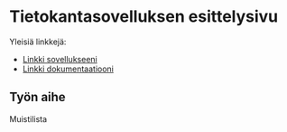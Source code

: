# Tietokantasovelluksen esittelysivu

Yleisiä linkkejä:

* [Linkki sovellukseeni](http://lesktimo.users.cs.helsinki.fi/tsoha)
* [Linkki dokumentaatiooni](https://github.com/lesktimo/Tsoha-Bootstrap/blob/master/doc/dokumentaatio.pdf)

## Työn aihe

Muistilista
